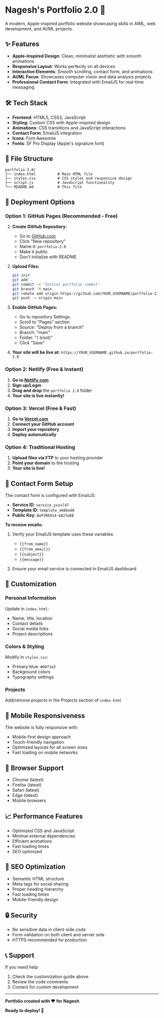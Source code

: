 # Nagesh's Portfolio 2.0 🚀

A modern, Apple-inspired portfolio website showcasing skills in AIML, web development, and AI/ML projects.

## ✨ Features

- **Apple-Inspired Design**: Clean, minimalist aesthetic with smooth animations
- **Responsive Layout**: Works perfectly on all devices
- **Interactive Elements**: Smooth scrolling, contact form, and animations
- **AI/ML Focus**: Showcases computer vision and data analysis projects
- **Professional Contact Form**: Integrated with EmailJS for real-time messaging

## 🛠️ Tech Stack

- **Frontend**: HTML5, CSS3, JavaScript
- **Styling**: Custom CSS with Apple-inspired design
- **Animations**: CSS transitions and JavaScript interactions
- **Contact Form**: EmailJS integration
- **Icons**: Font Awesome
- **Fonts**: SF Pro Display (Apple's signature font)

## 📁 File Structure

```
portfolio 2.0/
├── index.html          # Main HTML file
├── styles.css          # CSS styles and responsive design
├── script.js           # JavaScript functionality
└── README.md           # This file
```

## 🚀 Deployment Options

### Option 1: GitHub Pages (Recommended - Free)

1. **Create GitHub Repository:**
   - Go to [GitHub.com](https://github.com)
   - Click "New repository"
   - Name it: `portfolio-2.0`
   - Make it public
   - Don't initialize with README

2. **Upload Files:**
   ```bash
   git init
   git add .
   git commit -m "Initial portfolio commit"
   git branch -M main
   git remote add origin https://github.com/YOUR_USERNAME/portfolio-2.0.git
   git push -u origin main
   ```

3. **Enable GitHub Pages:**
   - Go to repository Settings
   - Scroll to "Pages" section
   - Source: "Deploy from a branch"
   - Branch: "main"
   - Folder: "/ (root)"
   - Click "Save"

4. **Your site will be live at:** `https://YOUR_USERNAME.github.io/portfolio-2.0`

### Option 2: Netlify (Free & Instant)

1. **Go to [Netlify.com](https://netlify.com)**
2. **Sign up/Login**
3. **Drag and drop** the `portfolio 2.0` folder
4. **Your site is live instantly!**

### Option 3: Vercel (Free & Fast)

1. **Go to [Vercel.com](https://vercel.com)**
2. **Connect your GitHub account**
3. **Import your repository**
4. **Deploy automatically**

### Option 4: Traditional Hosting

1. **Upload files via FTP** to your hosting provider
2. **Point your domain** to the hosting
3. **Your site is live!**

## 📧 Contact Form Setup

The contact form is configured with EmailJS:

- **Service ID**: `service_yxzvl47`
- **Template ID**: `template_o68bed8`
- **Public Key**: `QwP3R6914-GA2fwEB`

**To receive emails:**
1. Verify your EmailJS template uses these variables:
   - `{{from_name}}`
   - `{{from_email}}`
   - `{{subject}}`
   - `{{message}}`

2. Ensure your email service is connected in EmailJS dashboard

## 🎨 Customization

### Personal Information
Update in `index.html`:
- Name, title, location
- Contact details
- Social media links
- Project descriptions

### Colors & Styling
Modify in `styles.css`:
- Primary blue: `#0071e3`
- Background colors
- Typography settings

### Projects
Add/remove projects in the Projects section of `index.html`

## 📱 Mobile Responsiveness

The website is fully responsive with:
- Mobile-first design approach
- Touch-friendly navigation
- Optimized layouts for all screen sizes
- Fast loading on mobile networks

## 🔧 Browser Support

- Chrome (latest)
- Firefox (latest)
- Safari (latest)
- Edge (latest)
- Mobile browsers

## 📈 Performance Features

- Optimized CSS and JavaScript
- Minimal external dependencies
- Efficient animations
- Fast loading times
- SEO optimized

## 🎯 SEO Optimization

- Semantic HTML structure
- Meta tags for social sharing
- Proper heading hierarchy
- Fast loading times
- Mobile-friendly design

## 🔒 Security

- No sensitive data in client-side code
- Form validation on both client and server side
- HTTPS recommended for production

## 📞 Support

If you need help:
1. Check the customization guide above
2. Review the code comments
3. Contact for custom development

---

**Portfolio created with ❤️ for Nagesh**

**Ready to deploy! 🚀** 